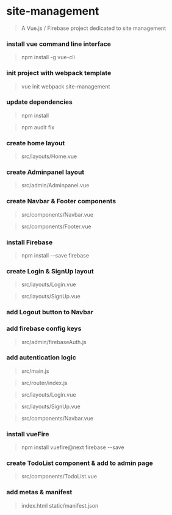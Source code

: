 # site-management

> A Vue.js / Firebase project dedicated to site management

### install vue command line interface

> npm install -g vue-cli

### init project with webpack template

> vue init webpack site-management

### update dependencies

> npm install

>  npm audit fix

### create home layout

> src/layouts/Home.vue

### create Adminpanel layout

> src/admin/Adminpanel.vue

### create Navbar & Footer components

> src/components/Navbar.vue

> src/components/Footer.vue

### install Firebase

> npm install --save firebase

### create Login & SignUp layout

> src/layouts/Login.vue

> src/layouts/SignUp.vue

### add Logout button to Navbar

### add firebase config keys

> src/admin/firebaseAuth.js

### add autentication logic

> src/main.js

> src/router/index.js

> src/layouts/Login.vue

> src/layouts/SignUp.vue

> src/components/Navbar.vue

### install vueFire

> npm install vuefire@next firebase --save

### create TodoList component & add to admin page

> src/components/TodoList.vue

### add metas & manifest

> index.html
> static/manifest.json